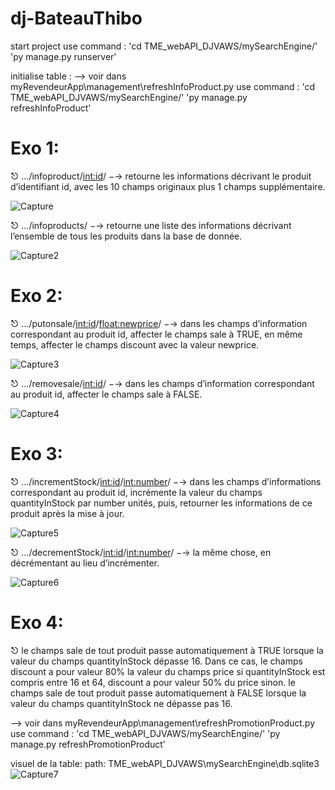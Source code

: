 # dj-BateauThibo
start project
use command : 
'cd TME_webAPI_DJVAWS/mySearchEngine/'  
'py manage.py runserver'

initialise table : 
--> voir dans myRevendeurApp\management\refreshInfoProduct.py
use command : 
'cd TME_webAPI_DJVAWS/mySearchEngine/'
'py manage.py refreshInfoProduct'

# Exo 1: #
 ⎋ .../infoproduct/<int:id>/ −→ retourne les informations décrivant le produit d’identifiant id, avec les 10 champs originaux plus 1 champs supplémentaire.
 
![Capture](https://user-images.githubusercontent.com/43207346/110635992-04cf8900-81ac-11eb-99d7-6742757bcfe1.PNG)

 ⎋ .../infoproducts/ −→ retourne une liste des informations décrivant l’ensemble de tous les produits dans la base de donnée.
 
 ![Capture2](https://user-images.githubusercontent.com/43207346/110636444-8b846600-81ac-11eb-9efa-e63486a52af4.PNG)
 
# Exo 2: #
 ⎋ .../putonsale/<int:id>/<float:newprice>/ −→ dans les champs d’information correspondant au
produit id, affecter le champs sale à TRUE, en même temps, affecter le champs discount avec la valeur
newprice.

![Capture3](https://user-images.githubusercontent.com/43207346/110636889-16656080-81ad-11eb-821d-e86f14d69881.PNG)

 ⎋ .../removesale/<int:id>/ −→ dans les champs d’information correspondant au produit id, affecter le
champs sale à FALSE.

![Capture4](https://user-images.githubusercontent.com/43207346/110637188-6ba17200-81ad-11eb-8fdb-05abeda8eaf5.PNG)

 # Exo 3: #
 ⎋ .../incrementStock/<int:id>/<int:number>/ −→ dans les champs d’informations correspondant au
produit id, incrémente la valeur du champs quantityInStock par number unités, puis, retourner les
informations de ce produit après la mise à jour.

![Capture5](https://user-images.githubusercontent.com/43207346/110637490-ba4f0c00-81ad-11eb-9126-c8b895a8726f.PNG)

 ⎋ .../decrementStock/<int:id>/<int:number>/ −→ la même chose, en décrémentant au lieu d’incrémenter.
 
 ![Capture6](https://user-images.githubusercontent.com/43207346/110637663-ee2a3180-81ad-11eb-8969-dc88950f47cc.PNG)

# Exo 4: #
⎋ le champs sale de tout produit passe automatiquement à TRUE lorsque la valeur du champs quantityInStock
dépasse 16. Dans ce cas, le champs discount a pour valeur 80% la valeur du champs price si quantityInStock
est compris entre 16 et 64, discount a pour valeur 50% du price sinon.
le champs sale de tout produit passe automatiquement à FALSE lorsque la valeur du champs quantityInStock
ne dépasse pas 16.

--> voir dans myRevendeurApp\management\refreshPromotionProduct.py
use command : 
'cd TME_webAPI_DJVAWS/mySearchEngine/'
'py manage.py refreshPromotionProduct'

visuel de la table:
path: TME_webAPI_DJVAWS\mySearchEngine\db.sqlite3
![Capture7](https://user-images.githubusercontent.com/43207346/110638690-2716d600-81af-11eb-92ec-b9eb5f789164.PNG)
